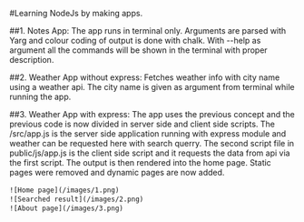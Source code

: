 #Learning NodeJs by making apps.

##1. Notes App: 
The app runs in terminal only. Arguments are parsed with Yarg and colour coding of output is done with chalk. With --help as argument all the commands will be shown in the terminal with proper description.

##2. Weather App without express:
Fetches weather info with city name using a weather api. The city name is given as argument from terminal while running the app.

##3. Weather App with express: 
The app uses the previous concept and the previous code is now divided in server side and client side scripts. The /src/app.js is the server side application running with express module and weather can be requested here with search querry.
    The second script file in public/js/app.js is the client side script and it requests the data from api via the first script. The output is then rendered into the home page.
    Static pages were removed and dynamic pages are now added.
    
    ![Home page](/images/1.png)
    ![Searched result](/images/2.png)
    ![About page](/images/3.png)
    
